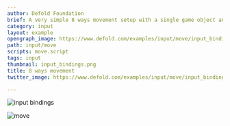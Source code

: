 ```yaml
---
author: Defold Foundation
brief: A very simple 8 ways movement setup with a single game object and a script that listens to input and updates the game object position accordingly.
category: input
layout: example
opengraph_image: https://www.defold.com/examples/input/move/input_bindings.png
path: input/move
scripts: move.script
tags: input
thumbnail: input_bindings.png
title: 8 ways movement
twitter_image: https://www.defold.com/examples/input/move/input_bindings.png

---
```


![input bindings](input_bindings.png)

![move](move.png)